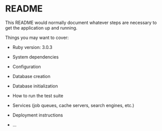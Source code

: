 # README

This README would normally document whatever steps are necessary to get the
application up and running.

Things you may want to cover:

- Ruby version: 3.0.3

- System dependencies

- Configuration

- Database creation

- Database initialization

- How to run the test suite

- Services (job queues, cache servers, search engines, etc.)

- Deployment instructions

- ...
